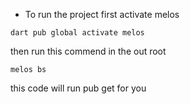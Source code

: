 - To run the project first activate melos
```
dart pub global activate melos
```
then run this commend in the out root
```
melos bs
```
this code will run pub get for you
